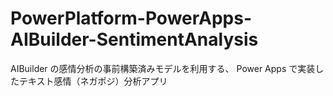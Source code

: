 # PowerPlatform-PowerApps-AIBuilder-SentimentAnalysis
 AIBuilder の感情分析の事前構築済みモデルを利用する、 Power Apps で実装したテキスト感情（ネガポジ）分析アプリ

